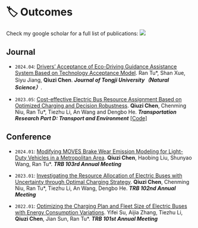 # 🏷️ Outcomes

Check my google scholar for a full list of publications: <a href='https://scholar.google.com/citations?user=OfkMHCgAAAAJ'><img src="https://img.shields.io/endpoint?logo=Google%20Scholar&url=https%3A%2F%2Fcdn.jsdelivr.net%2Fgh%2FQiuziChen%2FQiuziChen.github.io@google-scholar-stats%2Fgs_data_shieldsio.json&labelColor=f6f6f6&color=9cf&style=flat&label=citations"></a>

## Journal

- `2024.04`: [Drivers’ Acceptance of Eco-Driving Guidance Assistance System Based on Technology Acceptance Model](https://tjxb.ijournals.cn/jtuns/article/abstract/202404012?st=article_issue). Ran Tu\*, Shan Xue, Siyu Jiang, **Qiuzi Chen**. ***Journal of Tongji University（Natural Science）***.

- `2023.05`: [Cost-effective Electric Bus Resource Assignment Based on Optimized Charging and Decision Robustness](https://doi.org/10.1016/j.trd.2023.103724). **Qiuzi Chen**, Chenming Niu, Ran Tu\*, Tiezhu Li, An Wang and Dengbo He. ***Transportation Research Part D: Transport and Environment*** [[Code]](https://github.com/QiuziChen/alns-framework-for-evsp.git)

## Conference

- `2024.01`: <u>Modifying MOVES Brake Wear Emission Modeling for Light-Duty Vehicles in a Metropolitan Area</u>. **Qiuzi Chen**, Haobing Liu, Shunyao Wang, Ran Tu\*. ***TRB 103rd Annual Meeting***

- `2023.01`: <u>Investigating the Resource Allocation of Electric Buses with Uncertainty through Optimal Charging Strategy</u>. **Qiuzi Chen**, Chenming Niu, Ran Tu\*, Tiezhu Li, An Wang, Dengbo He. ***TRB 102nd Annual Meeting***

- `2022.01`: <u>Optimizing the Charging Plan and Fleet Size of Electric Buses with Energy Consumption Variations</u>. Yifei Su, Aijia Zhang, Tiezhu Li, **Qiuzi Chen**, Jian Sun, Ran Tu\*. ***TRB 101st Annual Meeting***
